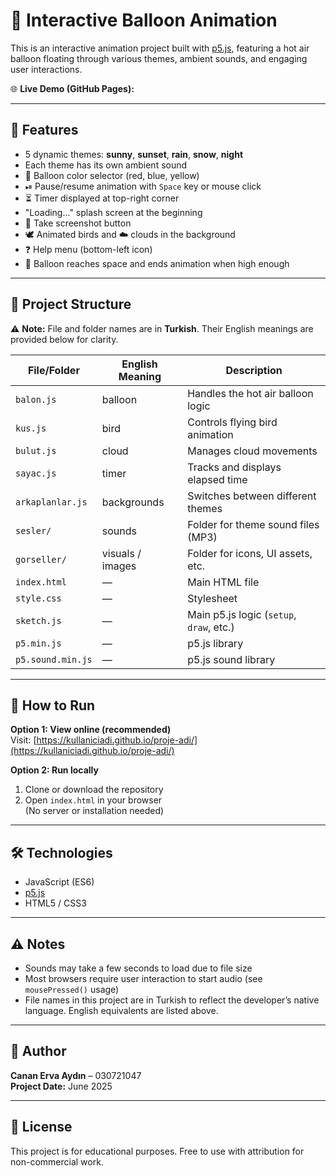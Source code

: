 # 🎈 Interactive Balloon Animation

This is an interactive animation project built with [p5.js](https://p5js.org/), featuring a hot air balloon floating through various themes, ambient sounds, and engaging user interactions.

🌐 **Live Demo (GitHub Pages):**  


---

## 🌟 Features

- 5 dynamic themes: **sunny**, **sunset**, **rain**, **snow**, **night**
- Each theme has its own ambient sound
- 🎨 Balloon color selector (red, blue, yellow)
- ⏯ Pause/resume animation with `Space` key or mouse click
- ⏳ Timer displayed at top-right corner
- "Loading..." splash screen at the beginning
- 📸 Take screenshot button
- 🕊 Animated birds and ☁ clouds in the background
- ❓ Help menu (bottom-left icon)
- 🚀 Balloon reaches space and ends animation when high enough

---

## 📁 Project Structure

⚠️ **Note:** File and folder names are in **Turkish**. Their English meanings are provided below for clarity.

| File/Folder          | English Meaning      | Description                              |
|----------------------|----------------------|------------------------------------------|
| `balon.js`           | balloon              | Handles the hot air balloon logic        |
| `kus.js`             | bird                 | Controls flying bird animation           |
| `bulut.js`           | cloud                | Manages cloud movements                  |
| `sayac.js`           | timer                | Tracks and displays elapsed time         |
| `arkaplanlar.js`     | backgrounds          | Switches between different themes        |
| `sesler/`            | sounds               | Folder for theme sound files (MP3)       |
| `gorseller/`         | visuals / images     | Folder for icons, UI assets, etc.        |
| `index.html`         | —                    | Main HTML file                           |
| `style.css`          | —                    | Stylesheet                               |
| `sketch.js`          | —                    | Main p5.js logic (`setup`, `draw`, etc.) |
| `p5.min.js`          | —                    | p5.js library                            |
| `p5.sound.min.js`    | —                    | p5.js sound library                      |

---

## 🚀 How to Run

**Option 1: View online (recommended)**  
Visit: [https://kullaniciadi.github.io/proje-adi/](https://kullaniciadi.github.io/proje-adi/)

**Option 2: Run locally**  
1. Clone or download the repository  
2. Open `index.html` in your browser  
(No server or installation needed)

---

## 🛠️ Technologies

- JavaScript (ES6)
- [p5.js](https://p5js.org/)
- HTML5 / CSS3

---

## ⚠ Notes

- Sounds may take a few seconds to load due to file size
- Most browsers require user interaction to start audio (see `mousePressed()` usage)
- File names in this project are in Turkish to reflect the developer’s native language. English equivalents are listed above.

---

## 👤 Author

**Canan Erva Aydın** – 030721047  
**Project Date:** June 2025

---

## 📄 License

This project is for educational purposes. Free to use with attribution for non-commercial work.
